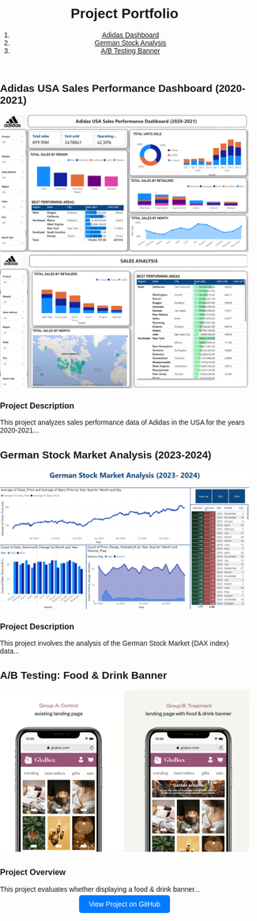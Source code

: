 <!DOCTYPE html>
<html lang="en">
<head>
<meta charset="UTF-8" />
<meta name="viewport" content="width=device-width, initial-scale=1.0"/>
<title>Project Portfolio</title>
<style>
  body {
    font-family: Arial, sans-serif;
    margin: 0;
    padding: 0;
  }

  header {
    background: #f8f8f8;
    padding: 20px;
    border-bottom: 1px solid #ccc;
    position: static;
  }

  header h1 {
    margin: 0 0 10px 0;
    font-size: 1.8rem;
    color: #333;
  }

  nav {
    margin-top: 15px;
  }

  nav ol {
    margin: 0;
    padding-left: 1.5rem; /* indent for numbering */
  }

  nav li {
    margin-bottom: 5px;
  }

  nav a {
    text-decoration: none;
    color: #007bff;
    font-weight: bold;
  }

  nav a:hover {
    text-decoration: underline;
  }

  main {
    margin: 20px;
  }

  article {
    margin-bottom: 40px;
    border-bottom: 1px solid #eee;
    padding-bottom: 20px;
  }

  article h2 {
    color: #333;
    margin-top: 0;
  }

  .image-container {
    text-align: center;
    margin: 20px 0;
  }

  .image-container img {
    max-width: 100%;
    height: auto;
    margin: 10px;
  }

  /* Optional override if old CSS is interfering */
  header, nav, .intro, .banner, .portfolio-heading, .portfolio-banner {
    position: static !important;
    z-index: 0 !important;
  }
</style>
</head>
<body>

<!-- Header Section -->
<header>
<h1>Project Portfolio</h1>
<nav>
<ol>
<li><a href="#adidas">Adidas Dashboard</a></li>
<li><a href="#stock">German Stock Analysis</a></li>
<li><a href="#abtesting">A/B Testing Banner</a></li>
</ol>
</nav>
</header>

<!-- Main Content -->
<main>

<article id="adidas">
<h2>Adidas USA Sales Performance Dashboard (2020-2021)</h2>
<div class="image-container">
  <img src="images/adidas_dashboard.png" alt="Adidas Dashboard Image 1">
  <img src="images/adidas2.png" alt="Adidas Dashboard Image 2">
</div>
<h3>Project Description</h3>
<p>
  This project analyzes sales performance data of Adidas in the USA for the years 2020-2021...
</p>
</article>

<article id="stock">
<h2>German Stock Market Analysis (2023-2024)</h2>
<div class="image-container">
  <img src="images/Stock.png" alt="German Stock Market Dashboard">
</div>
<h3>Project Description</h3>
<p>
  This project involves the analysis of the German Stock Market (DAX index) data...
</p>
</article>

<article id="abtesting">
<h2>A/B Testing: Food &amp; Drink Banner</h2>
<div class="image-container">
  <img src="images/abtesting.jpg" alt="A/B Testing Overview">
</div>
<h3>Project Overview</h3>
<p>
  This project evaluates whether displaying a food &amp; drink banner...
</p>
<p style="text-align: center;">
  <a href="https://github.com/shubhammathur196/Projects/tree/e013037e40afa6c708db20d35be29b1eb6d06037/AB%20Testing"
     target="_blank"
     style="padding: 10px 20px; background: #007bff; color: #fff; text-decoration: none; border-radius: 5px;">
    View Project on GitHub
  </a>
</p>
</article>

</main>
</body>
</html>

